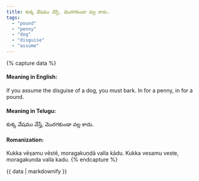```yaml
---
title: కుక్క వేషము వేస్తే, మొరగకుండా వల్ల కాదు.
tags:
  - "pound"
  - "penny"
  - "dog"
  - "disguise"
  - "assume"
---
```


{% capture data %}
#### Meaning in English:
If you assume the disguise of a dog, you must bark.
In for a penny, in for a pound.

#### Meaning in Telugu:
కుక్క వేషము వేస్తే, మొరగకుండా వల్ల కాదు.

#### Romanization:
Kukka vēṣamu vēstē, moragakuṇḍā valla kādu.
Kukka vesamu veste, moragakunda valla kadu.
{% endcapture %}

{{ data | markdownify }}

